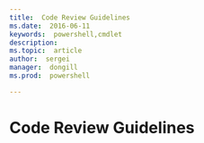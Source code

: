 ```yaml
---
title:  Code Review Guidelines
ms.date:  2016-06-11
keywords:  powershell,cmdlet
description:  
ms.topic:  article
author:  sergei
manager:  dongill
ms.prod:  powershell

---
```

# Code Review Guidelines
